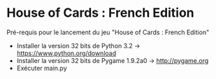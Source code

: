 House of Cards : French Edition
==========
Pré-requis pour le lancement du jeu "House of Cards : French Edition"

- Installer la version 32 bits de Python 3.2 -> https://www.python.org/download
- Installer la version 32 bits de Pygame 1.9.2a0 -> http://pygame.org
- Exécuter main.py 
